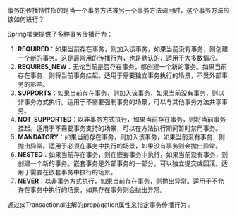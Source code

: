 事务的传播特性指的是当一个事务方法被另一个事务方法调用时，这个事务方法应该如何进行？

 Spring框架提供了多种事务传播行为：

1. **REQUIRED**：如果当前存在事务，则加入该事务，如果当前没有事务，则创建一个新的事务。这是最常用的传播行为，也是默认的，适用于大多数情况。
2. **REQUIRES_NEW**：无论当前是否存在事务，都创建一个新的事务。如果当前存在事务，则将当前事务挂起。适用于需要独立事务执行的场景，不受外部事务的影响。
3. **SUPPORTS**：如果当前存在事务，则加入该事务，如果当前没有事务，则以非事务方式执行。适用于不需要强制事务的场景，可以与其他事务方法共享事务。
4. **NOT_SUPPORTED**：以非事务方式执行，如果当前存在事务，则将当前事务挂起。适用于不需要事务支持的场景，可以在方法执行期间暂时禁用事务。
5. **MANDATORY**：如果当前存在事务，则加入该事务，如果当前没有事务，则抛出异常。适用于必须在事务中执行的场景，如果没有事务则会抛出异常。
6. **NESTED**：如果当前存在事务，则在嵌套事务中执行，如果当前没有事务，则创建一个新的事务。嵌套事务是外部事务的一部分，可以独立提交或回滚。适用于需要在嵌套事务中执行的场景。
7. **NEVER**：以非事务方式执行，如果当前存在事务，则抛出异常。适用于不允许在事务中执行的场景，如果存在事务则会抛出异常。

通过@Transactional注解的propagation属性来指定事务传播行为 。
